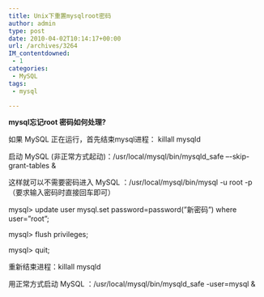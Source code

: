```yaml
---
title: Unix下重置mysqlroot密码
author: admin
type: post
date: 2010-04-02T10:14:17+00:00
url: /archives/3264
IM_contentdowned:
 - 1
categories:
 - MySQL
tags:
 - mysql

---
```


**mysql忘记root 密码如何处理?**

 如果 MySQL 正在运行，首先结束mysql进程： killall mysqld


 启动 MySQL (非正常方式起动)：/usr/local/mysql/bin/mysqld_safe –-skip-grant-tables &


 这样就可以不需要密码进入 MySQL ：/usr/local/mysql/bin/mysql -u root -p　（要求输入密码时直接回车即可）


 mysql> update user mysql.set password=password(”新密码”) where user=”root”;


 mysql> flush privileges;


 mysql> quit;


 重新结束进程：killall mysqld


 用正常方式启动 MySQL ：/usr/local/mysql/bin/mysqld_safe -user=mysql &